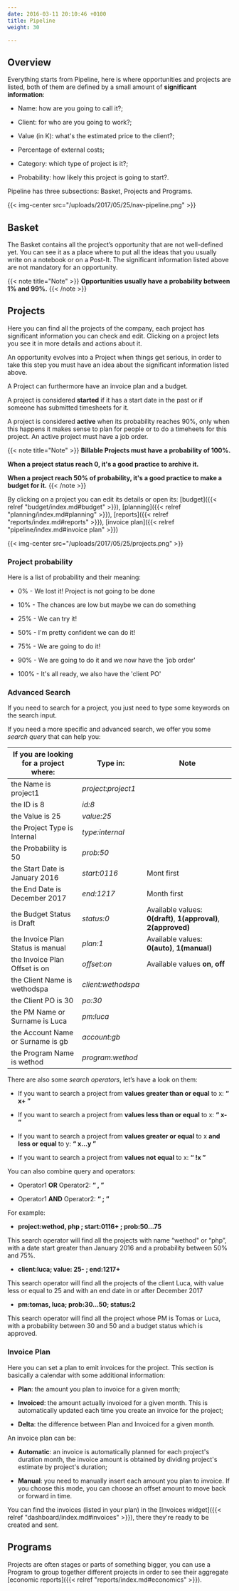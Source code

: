 ```yaml
---
date: 2016-03-11 20:10:46 +0100
title: Pipeline
weight: 30

---
```

## Overview

Everything starts from Pipeline, here is where opportunities and projects are listed, both of them are defined by a small amount of **significant information**:

* Name: how are you going to call it?;

* Client: for who are you going to work?;

* Value (in K): what's the estimated price to the client?;

* Percentage of external costs;

* Category: which type of project is it?;

* Probability: how likely this project is going to start?.

Pipeline has three subsections: Basket, Projects and Programs.

{{< img-center src="/uploads/2017/05/25/nav-pipeline.png" >}}

## Basket

The Basket contains all the project’s opportunity that are not well-defined yet. You can see it as a place where to put all the ideas that you usually write on a notebook or on a Post-It. The significant information listed above are not mandatory for an opportunity.

{{< note title="Note" >}}
**Opportunities usually have a probability between 1% and 99%.** {{< /note >}}

## Projects

Here you can find all the projects of the company, each project has significant information you can check and edit. Clicking on a project lets you see it in more details and actions about it.

An opportunity evolves into a Project when things get serious, in order to take this step you must have an idea about the significant information listed above.

A Project can furthermore have an invoice plan and a budget.

A project is considered **started** if it has a start date in the past or if someone has submitted timesheets for it.

A project is considered **active** when its probability reaches 90%, only when this happens it makes sense to plan for people or to do a timeheets for this project. An active project must have a job order.

{{< note title="Note" >}}
**Billable Projects must have a probability of 100%.**

**When a project status reach 0, it's a good practice to archive it.**

**When a project reach 50% of probability, it's a good practice to make a budget for it.**
{{< /note >}}

By clicking on a project you can edit its details or open its: \[budget\]({{< relref "budget/index.md#budget" >}}), \[planning\]({{< relref "planning/index.md#planning" >}}), \[reports\]({{< relref "reports/index.md#reports" >}}), \[invoice plan\]({{< relref "pipeline/index.md#invoice plan" >}})

{{< img-center src="/uploads/2017/05/25/projects.png" >}}

### Project probability

Here is a list of probability and their meaning:

* 0% - We lost it! Project is not going to be done

* 10% - The chances are low but maybe we can do something

* 25% - We can try it!

* 50% - I'm pretty confident we can do it!

* 75% - We are going to do it!

* 90% - We are going to do it and we now have the 'job order'

* 100% - It's all ready, we also have the 'client PO'

### Advanced Search

If you need to search for a project, you just need to type some keywords on the search input.

If you need a more specific and advanced search, we offer you some _search query_ that can help you:

<table>
<thead>
<tr>
<th>If you are looking for a project where:</th>
<th>Type in:</th>
<th>Note</th>
</tr>
</thead>
<tbody>
<tr>
<td>the Name is project1</td>
<td><i>project:project1</i></td>
<td></td>
</tr>
<tr>
<td>the ID is 8</td>
<td><i>id:8</i></td>
<td></td>
</tr>
<tr>
<td>the Value is 25</td>
<td><i>value:25</i></td>
<td></td>
</tr>
<tr>
<td>the Project Type is Internal</td>
<td><i>type:internal</i></td>
<td></td>
</tr>
<tr>
<td>the Probability is 50</td>
<td><i>prob:50</i></td>
<td></td>
</tr>
<tr>
<td>the Start Date is January 2016</td>
<td><i>start:0116</i></td>
<td>Mont first</td>
</tr>
<tr>
<td>the End Date is December 2017</td>
<td><i>end:1217</i></td>
<td>Month first</td>
</tr>
<tr>
<td>the Budget Status is Draft</td>
<td><i>status:0</i></td>
<td>Available values: <b>0(draft)</b>, <b>1(approval)</b>, <b>2(approved)</b></td>
</tr>
<tr>
<td>the Invoice Plan Status is manual</td>
<td><i>plan:1</i></td>
<td>Available values: <b>0(auto)</b>, <b>1(manual)</b></td>
</tr>
<tr>
<td>the Invoice Plan Offset is on</td>
<td><i>offset:on</i></td>
<td>Available values <b>on</b>, <b>off</b></td>
</tr>
<tr>
<td>the Client Name is wethodspa</td>
<td><i>client:wethodspa</i></td>
<td></td>
</tr>
<tr>
<td>the Client PO is 30</td>
<td><i>po:30</i></td>
<td></td>
</tr>
<tr>
<td>the PM Name or Surname is Luca</td>
<td><i>pm:luca</i></td>
<td></td>
</tr>
<tr>
<td>the Account Name or Surname is gb</td>
<td><i>account:gb</i></td>
<td></td>
</tr>
<tr>
<td>the Program Name is wethod</td>
<td><i>program:wethod</i></td>
<td></td>
</tr>
</tbody>
</table>

There are also some _search operators_, let’s have a look on them:

* If you want to search a project from **values greater than or equal** to x:    **“ x+ ”**

* If you want to search a project from **values less than or equal** to x:    **“ x- ”**

* If you want to search a project from **values greater or equal** to x **and less or equal** to y:  **“ x…y ”**

* If you want to search a project from **values not equal** to x: **“ !x ”**

You can also combine query and operators:

* Operator1 **OR** Operator2:   **“ , ”**

* Operator1 **AND** Operator2:   **“ ; ”**

For example:

* **project:wethod, php ; start:0116+ ; prob:50…75**

This search operator will find all the projects with name “wethod" or “php”, with a date start greater than January 2016 and a probability between 50% and 75%.

* **client:luca; value: 25- ; end:1217+**

This search operator will find all the projects of the client Luca, with value less or equal to 25 and with an end date in or after December 2017

* **pm:tomas, luca; prob:30…50; status:2**

This search operator will find all the project whose PM is Tomas or Luca, with a probability between 30 and 50 and a budget status which is approved.

### Invoice Plan

Here you can set a plan to emit invoices for the project. This section is basically a calendar with some additional information:

* **Plan**: the amount you plan to invoice for a given month;

* **Invoiced**: the amount actually invoiced for a given month. This is automatically updated each time you create an invoice for the project;

* **Delta**: the difference between Plan and Invoiced for a given month.

An invoice plan can be:

* **Automatic**: an invoice is automatically planned for each project's duration month, the invoice amount is obtained by dividing project's estimate by project's duration;

* **Manual**: you need to manually insert each amount you plan to invoice. If you choose this mode, you can choose an offset amount to move back or forward in time.

You can find the invoices (listed in your plan) in the \[Invoices widget\]({{< relref "dashboard/index.md#invoices" >}}), there they're ready to be created and sent.

## Programs

Projects are often stages or parts of something bigger, you can use a Program to group together different projects in order to see their aggregate \[economic reports\]({{< relref "reports/index.md#economics" >}}).